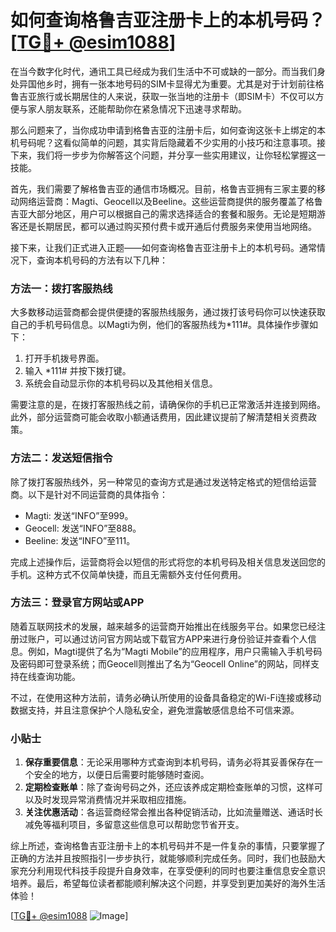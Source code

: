 # 如何查询格鲁吉亚注册卡上的本机号码？[[TG💪+ @esim1088](https://t.me/s/esim1088)]

在当今数字化时代，通讯工具已经成为我们生活中不可或缺的一部分。而当我们身处异国他乡时，拥有一张本地号码的SIM卡显得尤为重要。尤其是对于计划前往格鲁吉亚旅行或长期居住的人来说，获取一张当地的注册卡（即SIM卡）不仅可以方便与家人朋友联系，还能帮助你在紧急情况下迅速寻求帮助。

那么问题来了，当你成功申请到格鲁吉亚的注册卡后，如何查询这张卡上绑定的本机号码呢？这看似简单的问题，其实背后隐藏着不少实用的小技巧和注意事项。接下来，我们将一步步为你解答这个问题，并分享一些实用建议，让你轻松掌握这一技能。

首先，我们需要了解格鲁吉亚的通信市场概况。目前，格鲁吉亚拥有三家主要的移动网络运营商：Magti、Geocell以及Beeline。这些运营商提供的服务覆盖了格鲁吉亚大部分地区，用户可以根据自己的需求选择适合的套餐和服务。无论是短期游客还是长期居民，都可以通过购买预付费卡或开通后付费服务来使用当地网络。

接下来，让我们正式进入正题——如何查询格鲁吉亚注册卡上的本机号码。通常情况下，查询本机号码的方法有以下几种：

### 方法一：拨打客服热线

大多数移动运营商都会提供便捷的客服热线服务，通过拨打该号码你可以快速获取自己的手机号码信息。以Magti为例，他们的客服热线为*111#。具体操作步骤如下：
1. 打开手机拨号界面。
2. 输入 *111# 并按下拨打键。
3. 系统会自动显示你的本机号码以及其他相关信息。

需要注意的是，在拨打客服热线之前，请确保你的手机已正常激活并连接到网络。此外，部分运营商可能会收取小额通话费用，因此建议提前了解清楚相关资费政策。

### 方法二：发送短信指令

除了拨打客服热线外，另一种常见的查询方式是通过发送特定格式的短信给运营商。以下是针对不同运营商的具体指令：
- Magti: 发送“INFO”至999。
- Geocell: 发送“INFO”至888。
- Beeline: 发送“INFO”至111。

完成上述操作后，运营商将会以短信的形式将您的本机号码及相关信息发送回您的手机。这种方式不仅简单快捷，而且无需额外支付任何费用。

### 方法三：登录官方网站或APP

随着互联网技术的发展，越来越多的运营商开始推出在线服务平台。如果您已经注册过账户，可以通过访问官方网站或下载官方APP来进行身份验证并查看个人信息。例如，Magti提供了名为“Magti Mobile”的应用程序，用户只需输入手机号码及密码即可登录系统；而Geocell则推出了名为“Geocell Online”的网站，同样支持在线查询功能。

不过，在使用这种方法前，请务必确认所使用的设备具备稳定的Wi-Fi连接或移动数据支持，并且注意保护个人隐私安全，避免泄露敏感信息给不可信来源。

### 小贴士

1. **保存重要信息**：无论采用哪种方式查询到本机号码，请务必将其妥善保存在一个安全的地方，以便日后需要时能够随时查阅。
2. **定期检查账单**：除了查询号码之外，还应该养成定期检查账单的习惯，这样可以及时发现异常消费情况并采取相应措施。
3. **关注优惠活动**：各运营商经常会推出各种促销活动，比如流量赠送、通话时长减免等福利项目，多留意这些信息可以帮助您节省开支。

综上所述，查询格鲁吉亚注册卡上的本机号码并不是一件复杂的事情，只要掌握了正确的方法并且按照指引一步步执行，就能够顺利完成任务。同时，我们也鼓励大家充分利用现代科技手段提升自身效率，在享受便利的同时也要注重信息安全意识培养。最后，希望每位读者都能顺利解决这个问题，并享受到更加美好的海外生活体验！

[[TG💪+ @esim1088](https://t.me/s/esim1088) ![Image](https://i.postimg.cc/4NQfJmqS/Snipaste-2025-05-13-00-14-12.png)]